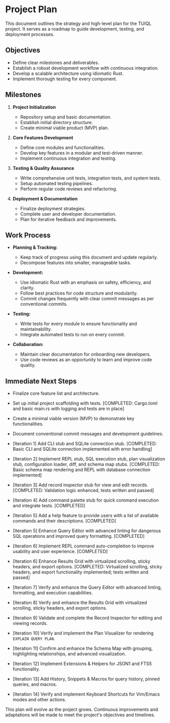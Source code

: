 # Project Plan

This document outlines the strategy and high-level plan for the TUIQL project. It serves as a roadmap to guide development, testing, and deployment processes.

## Objectives

- Define clear milestones and deliverables.
- Establish a robust development workflow with continuous integration.
- Develop a scalable architecture using idiomatic Rust.
- Implement thorough testing for every component.

## Milestones

1. **Project Initialization**
   - Repository setup and basic documentation.
   - Establish initial directory structure.
   - Create minimal viable product (MVP) plan.

2. **Core Features Development**
   - Define core modules and functionalities.
   - Develop key features in a modular and test-driven manner.
   - Implement continuous integration and testing.

3. **Testing & Quality Assurance**
   - Write comprehensive unit tests, integration tests, and system tests.
   - Setup automated testing pipelines.
   - Perform regular code reviews and refactoring.

4. **Deployment & Documentation**
   - Finalize deployment strategies.
   - Complete user and developer documentation.
   - Plan for iterative feedback and improvements.

## Work Process

- **Planning & Tracking:** 
  - Keep track of progress using this document and update regularly.
  - Decompose features into smaller, manageable tasks.

- **Development:** 
  - Use idiomatic Rust with an emphasis on safety, efficiency, and clarity.
  - Follow best practices for code structure and modularity.
  - Commit changes frequently with clear commit messages as per conventional commits.

- **Testing:** 
  - Write tests for every module to ensure functionality and maintainability.
  - Integrate automated tests to run on every commit.

- **Collaboration:**
  - Maintain clear documentation for onboarding new developers.
  - Use code reviews as an opportunity to learn and improve code quality.

## Immediate Next Steps

- Finalize core feature list and architecture.
- Set up initial project scaffolding with tests. [COMPLETED: Cargo.toml and basic main.rs with logging and tests are in place]
- Create a minimal viable version (MVP) to demonstrate key functionalities.
- Document conventional commit messages and development guidelines.
- [Iteration 1] Add CLI stub and SQLite connection stub. [COMPLETED: Basic CLI and SQLite connection implemented with error handling]
- [Iteration 2] Implement REPL stub, SQL execution stub, plan visualization stub, configuration loader, diff, and schema map stubs. [COMPLETED: Basic schema map rendering and REPL with database connection implemented]
- [Iteration 3] Add record inspector stub for view and edit records. [COMPLETED: Validation logic enhanced, tests written and passed]
- [Iteration 4] Add command palette stub for quick command execution and integrate tests. [COMPLETED]
- [Iteration 5] Add a help feature to provide users with a list of available commands and their descriptions. [COMPLETED]
- [Iteration 5] Enhance Query Editor with advanced linting for dangerous SQL operations and improved query formatting. [COMPLETED]
- [Iteration 6] Implement REPL command auto-completion to improve usability and user experience. [COMPLETED]
- [Iteration 6] Enhance Results Grid with virtualized scrolling, sticky headers, and export options. [COMPLETED: Virtualized scrolling, sticky headers, and export functionality implemented; tests written and passed]
- [Iteration 7] Verify and enhance the Query Editor with advanced linting, formatting, and execution capabilities.
- [Iteration 8] Verify and enhance the Results Grid with virtualized scrolling, sticky headers, and export options.
- [Iteration 9] Validate and complete the Record Inspector for editing and viewing records.
- [Iteration 10] Verify and implement the Plan Visualizer for rendering `EXPLAIN QUERY PLAN`.

- [Iteration 11] Confirm and enhance the Schema Map with grouping, highlighting relationships, and advanced visualization.
- [Iteration 12] Implement Extensions & Helpers for JSON1 and FTS5 functionality.
- [Iteration 13] Add History, Snippets & Macros for query history, pinned queries, and macros.
- [Iteration 14] Verify and implement Keyboard Shortcuts for Vim/Emacs modes and other actions.

This plan will evolve as the project grows. Continuous improvements and adaptations will be made to meet the project's objectives and timelines.